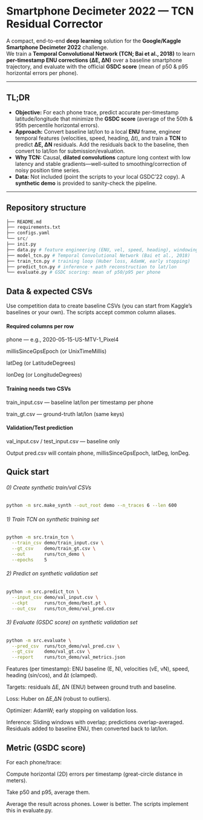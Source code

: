 # Smartphone Decimeter 2022 — TCN Residual Corrector

A compact, end-to-end **deep learning** solution for the **Google/Kaggle Smartphone Decimeter 2022** challenge.  
We train a **Temporal Convolutional Network (TCN; Bai et al., 2018)** to learn **per-timestamp ENU corrections (ΔE, ΔN)** over a baseline smartphone trajectory, and evaluate with the official **GSDC score** (mean of p50 & p95 horizontal errors per phone).

---

## TL;DR

- **Objective:** For each phone trace, predict accurate per-timestamp latitude/longitude that minimize the **GSDC score** (average of the 50th & 95th percentile horizontal errors).  
- **Approach:** Convert baseline lat/lon to a local **ENU** frame, engineer temporal features (velocities, speed, heading, Δt), and train a **TCN** to predict **ΔE, ΔN** residuals. Add the residuals back to the baseline, then convert to lat/lon for submission/evaluation.  
- **Why TCN:** Causal, **dilated convolutions** capture long context with low latency and stable gradients—well-suited to smoothing/correction of noisy position time series.  
- **Data:** Not included (point the scripts to your local GSDC’22 copy). A **synthetic demo** is provided to sanity-check the pipeline.

---

## Repository structure
```python
├── README.md
├── requirements.txt
├── configs.yaml
└── src/
├── init.py
├── data.py # feature engineering (ENU, vel, speed, heading), windowing
├── model_tcn.py # Temporal Convolutional Network (Bai et al., 2018)
├── train_tcn.py # training loop (Huber loss, AdamW, early stopping)
├── predict_tcn.py # inference + path reconstruction to lat/lon
└── evaluate.py # GSDC scoring: mean of p50/p95 per phone

```

## Data & expected CSVs

Use competition data to create baseline CSVs (you can start from Kaggle’s baselines or your own). The scripts accept common column aliases.

#### Required columns per row

phone — e.g., 2020-05-15-US-MTV-1_Pixel4

millisSinceGpsEpoch (or UnixTimeMillis)

latDeg (or LatitudeDegrees)

lonDeg (or LongitudeDegrees)

#### Training needs two CSVs

train_input.csv — baseline lat/lon per timestamp per phone

train_gt.csv — ground-truth lat/lon (same keys)

#### Validation/Test prediction

val_input.csv / test_input.csv — baseline only

Output pred.csv will contain phone, millisSinceGpsEpoch, latDeg, lonDeg.

## Quick start

###### 0) Create synthetic train/val CSVs
```bash
python -m src.make_synth --out_root demo --n_traces 6 --len 600
```

###### 1) Train TCN on synthetic training set
```bash
python -m src.train_tcn \
  --train_csv demo/train_input.csv \
  --gt_csv    demo/train_gt.csv \
  --out       runs/tcn_demo \
  --epochs    5
```
###### 2) Predict on synthetic validation set
```bash
python -m src.predict_tcn \
  --input_csv demo/val_input.csv \
  --ckpt      runs/tcn_demo/best.pt \
  --out_csv   runs/tcn_demo/val_pred.csv
```
###### 3) Evaluate (GSDC score) on synthetic validation set
```bash
python -m src.evaluate \
  --pred_csv  runs/tcn_demo/val_pred.csv \
  --gt_csv    demo/val_gt.csv \
  --report    runs/tcn_demo/val_metrics.json
```




Features (per timestamp): ENU baseline (E, N), velocities (vE, vN), speed, heading (sin/cos), and Δt (clamped).

Targets: residuals ΔE, ΔN (ENU) between ground truth and baseline.

Loss: Huber on ΔE,ΔN (robust to outliers).

Optimizer: AdamW; early stopping on validation loss.

Inference: Sliding windows with overlap; predictions overlap-averaged. Residuals added to baseline ENU, then converted back to lat/lon.


## Metric (GSDC score)

For each phone/trace:

Compute horizontal (2D) errors per timestamp (great-circle distance in meters).

Take p50 and p95, average them.

Average the result across phones.
Lower is better. The scripts implement this in evaluate.py.

